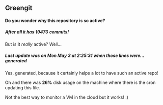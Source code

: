 ## Greengit

#### Do you wonder why this repository is so active?

##### After all it has 19470 commits!

But is it *really* active? Well...

##### Last update was on Mon May 3 at 2:25:31 when those lines were... generated

Yes, generated, because it certainly helps a lot to have such an active repo!

Oh and there was **26%** disk usage on the machine
where there is the cron updating this file.

Not the best way to monitor a VM in the cloud but it works! :)
